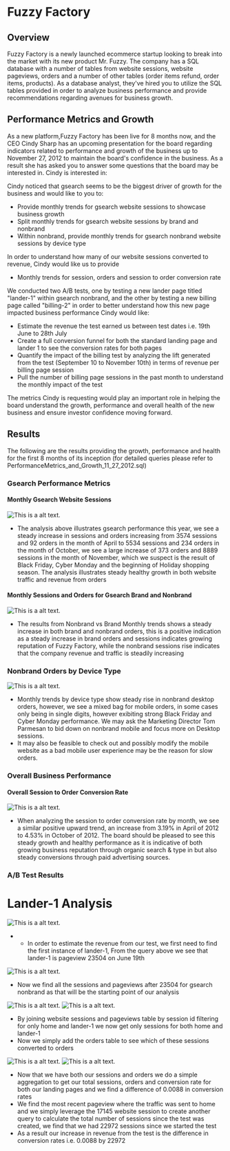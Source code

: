 # Fuzzy Factory

## Overview 
Fuzzy Factory is a newly launched ecommerce startup looking to break into the market with its new product Mr. Fuzzy. The company has a SQL database with a number of tables from website sessions, website pageviews, orders and a number of other tables (order items refund, order items, products). As a database analyst, they've hired you to utilize the SQL tables provided in order to analyze business performance and provide recommendations regarding avenues for business growth. 


## Performance Metrics and Growth 
As a new platform,Fuzzy Factory has been live for 8 months now, and the CEO Cindy Sharp has an upcoming presentation for the board regarding indicators related to performance and growth of the business up to November 27, 2012 to maintain the board's confidence in the business. As a result she has asked you to answer some questions that the board may be interested in. Cindy is interested in: 

Cindy noticed that gsearch seems to be the biggest driver of growth for the business and would like to you to: 
* Provide monthly trends for gsearch website sessions to showcase business growth
* Split monthly trends for gsearch website sessions by brand and nonbrand 
* Within nonbrand, provide monthly trends for gsearch nonbrand website sessions by device type

In order to understand how many of our website sessions converted to revenue, Cindy would like us to provide
* Monthly trends for session, orders and session to order conversion rate

We conducted two A/B tests, one by testing a new lander page titled "lander-1" within gsearch nonbrand, and the other by testing a new billing page called "billing-2" in order to better understand how this new page impacted business performance Cindy would like:
* Estimate the revenue the test earned us between test dates i.e. 19th June to 28th July
* Create a full conversion funnel for both the standard landing page and lander 1 to see the conversion rates for both pages
* Quantify the impact of the billing test by analyzing the lift generated from the test (September 10 to November 10th) in terms of revenue per billing page session
* Pull the number of billing page sessions in the past month to understand the monthly impact of the test

The metrics Cindy is requesting would play an important role in helping the board understand the growth, performance and overall health of the new business and ensure investor confidence moving forward. 

## Results 

The following are the results providing the growth, performance and health for the first 8 months of its inception (for detailed queries please refer to PerformanceMetrics_and_Growth_11_27_2012.sql)

### Gsearch Performance Metrics 
#### Monthly Gsearch Website Sessions
![This is a alt text.](/images/Monthly_trends_gsearch.png)
* The analysis above illustrates gsearch performance this year, we see a steady increase in sessions and orders increasing from 3574 sessions and 92 orders in the month of April to 5534 sessions and 234 orders in the month of October, we see a large increase of 373 orders and 8889 sessions in the month of November, which we suspect is the result of Black Friday, Cyber Monday and the beginning of Holiday shopping season. The analysis illustrates steady healthy growth in both website traffic and revenue from orders 

#### Monthly Sessions and Orders for Gsearch Brand and Nonbrand 
![This is a alt text.](/images/Brand_nonbrand_monthlysessions.png)
* The results from Nonbrand vs Brand Monthly trends shows a steady increase in both brand and nonbrand orders, this is a positive indication as a steady increase in brand orders and sessions indicates growing reputation of Fuzzy Factory, while the nonbrand sessions rise indicates that the company revenue and traffic is steadily increasing

### Nonbrand Orders by Device Type 
![This is a alt text.](/images/Monthly_trends_by_device.png)
* Monthly trends by device type show steady rise in nonbrand desktop orders, however, we see a mixed bag for mobile orders, in some cases only being in single digits, however exibiting strong Black Friday and Cyber Monday performance. We may ask the Marketing Director Tom Parmesan to bid down on nonbrand mobile and focus more on Desktop sessions. 
* It may also be feasible to check out and possibly modify the mobile website as a bad mobile user experience may be the reason for slow orders. 

### Overall Business Performance

#### Overall Session to Order Conversion Rate 
![This is a alt text.](/images/session_to_order_cov_rate.png)
* When analyzing the session to order conversion rate by month, we see a similar positive upward trend, an increase from 3.19% in April of 2012 to 4.53% in October of 2012. The board should be pleased to see this steady growth and healthy performance as it is indicative of both growing business reputation through organic search & type in but also steady conversions through paid advertising sources. 

### A/B Test Results 
# Lander-1 Analysis 
![This is a alt text.](/images/first_instance_of_lander1.png)
* * In order to estimate the revenue from our test, we first need to find the first instance of lander-1, From the query above we see that lander-1 is pageview 23504 on June 19th

![This is a alt text.](/images/website_session_and_pageviewids_lander1.png)
* Now we find all the sessions and pageviews after 23504 for gsearch nonbrand as that will be the starting point of our analysis

![This is a alt text.](/images/website_session_and_pageviewids_lander1.png)
![This is a alt text.](/images/nonbrand_sessionsandorders.png)
* By joining website sessions and pageviews table by session id filtering for only home and lander-1 we now get only sessions for both home and lander-1
* Now we simply add the orders table to see which of these sessions converted to orders

![This is a alt text.](/images/conversion_rate_diff_home_vs_lander.png)
![This is a alt text.](/images/most_recent_gsearch_nonbrand_pageview.png)
* Now that we have both our sessions and orders we do a simple aggregation to get our total sessions, orders and conversion rate for both our landing pages and we find a difference of 0.0088 in conversion rates 
* We find the most recent pageview where the traffic was sent to home and we simply leverage the 17145 website session to create another query to calculate the total number of sessions since the test was created, we find that we had 22972 sessions since we started the test
* As a result our increase in revenue from the test is the difference in conversion rates i.e. 0.0088 by 22972 
